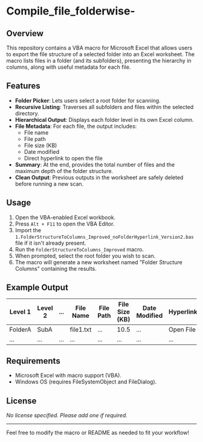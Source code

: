 # Compile_file_folderwise-

## Overview

This repository contains a VBA macro for Microsoft Excel that allows users to export the file structure of a selected folder into an Excel worksheet. The macro lists files in a folder (and its subfolders), presenting the hierarchy in columns, along with useful metadata for each file.

## Features

- **Folder Picker**: Lets users select a root folder for scanning.
- **Recursive Listing**: Traverses all subfolders and files within the selected directory.
- **Hierarchical Output**: Displays each folder level in its own Excel column.
- **File Metadata**: For each file, the output includes:
  - File name
  - File path
  - File size (KB)
  - Date modified
  - Direct hyperlink to open the file
- **Summary**: At the end, provides the total number of files and the maximum depth of the folder structure.
- **Clean Output**: Previous outputs in the worksheet are safely deleted before running a new scan.

## Usage

1. Open the VBA-enabled Excel workbook.
2. Press `Alt + F11` to open the VBA Editor.
3. Import the `1.FolderStructureToColumns_Improved_noFolderHyperlink_Version2.bas` file if it isn't already present.
4. Run the `FolderStructureToColumns_Improved` macro.
5. When prompted, select the root folder you wish to scan.
6. The macro will generate a new worksheet named "Folder Structure Columns" containing the results.

## Example Output

| Level 1 | Level 2 | ... | File Name | File Path | File Size (KB) | Date Modified | Hyperlink   |
|---------|---------|-----|-----------|-----------|----------------|---------------|-------------|
| FolderA | SubA    |     | file1.txt | ...       | 10.5           | ...           | Open File   |
| ...     | ...     | ... | ...       | ...       | ...            | ...           | ...         |

## Requirements

- Microsoft Excel with macro support (VBA).
- Windows OS (requires FileSystemObject and FileDialog).

## License

_No license specified. Please add one if required._

---

Feel free to modify the macro or README as needed to fit your workflow!
